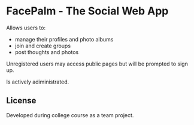 # FacePalm - The Social Web App

Allows users to:
* manage their profiles and photo albums
* join and create groups
* post thoughts and photos

Unregistered users may access public pages but will be prompted to sign up.

Is actively adiministrated.
## License
Developed during college course as a team project.
